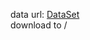 data url:
    [DataSet](https://www.dropbox.com/sh/ju233t49lc8jci1/AABNXQ1Hq51iHHhFXVONHeVYa?dl=0)  
    download to /